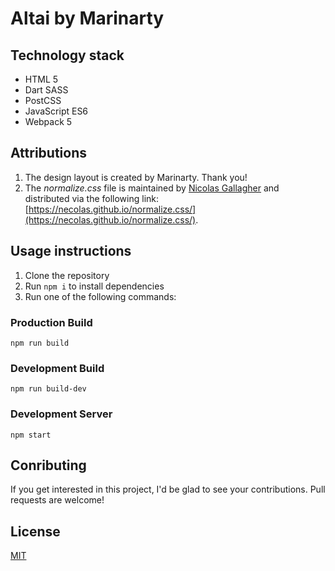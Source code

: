# Altai by Marinarty

## Technology stack
- HTML 5
- Dart SASS
- PostCSS
- JavaScript ES6
- Webpack 5

## Attributions
1. The design layout is created by Marinarty. Thank you!
2. The _normalize.css_ file is maintained by [Nicolas Gallagher](https://nicolasgallagher.com/) and distributed via the following link: [https://necolas.github.io/normalize.css/](https://necolas.github.io/normalize.css/).

## Usage instructions
1. Clone the repository
2. Run `npm i` to install dependencies
3. Run one of the following commands:

### Production Build
`npm run build`

### Development Build
`npm run build-dev`

### Development Server
`npm start`

## Conributing
If you get interested in this project, I'd be glad to see your contributions. Pull requests are welcome!

## License
[MIT](https://github.com/eimwe/soccer/blob/master/LICENSE.md)